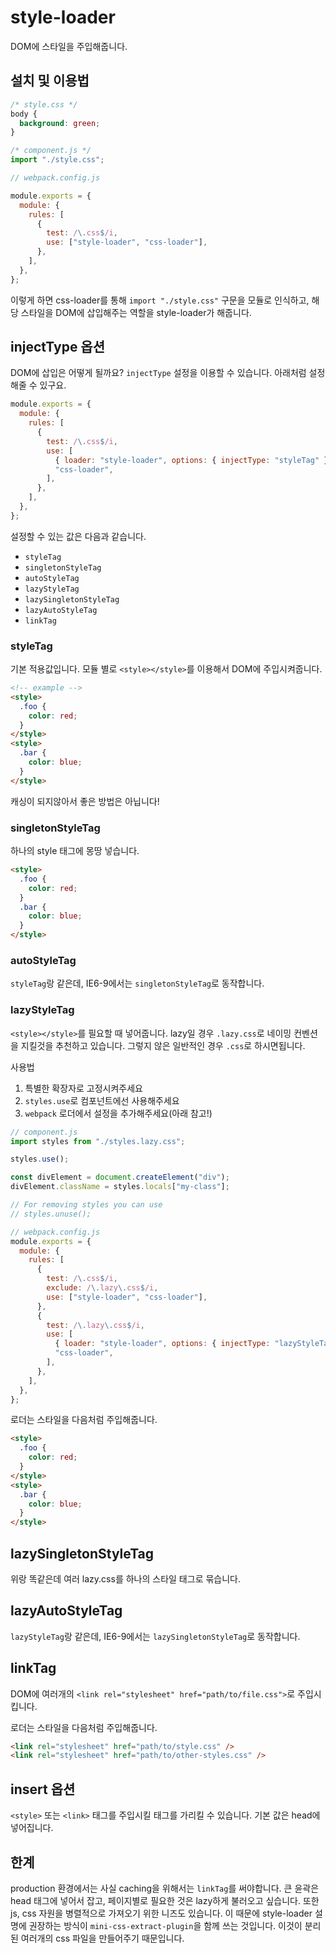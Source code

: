 # style-loader

DOM에 스타일을 주입해줍니다.

## 설치 및 이용법

```css
/* style.css */
body {
  background: green;
}
```

```js
/* component.js */
import "./style.css";
```

```js
// webpack.config.js

module.exports = {
  module: {
    rules: [
      {
        test: /\.css$/i,
        use: ["style-loader", "css-loader"],
      },
    ],
  },
};
```

이렇게 하면 css-loader를 통해 `import "./style.css"` 구문을 모듈로 인식하고, 해당 스타일을 DOM에 삽입해주는 역할을 style-loader가 해줍니다.

## injectType 옵션

DOM에 삽입은 어떻게 될까요?
`injectType` 설정을 이용할 수 있습니다.
아래처럼 설정해줄 수 있구요.

```js
module.exports = {
  module: {
    rules: [
      {
        test: /\.css$/i,
        use: [
          { loader: "style-loader", options: { injectType: "styleTag" } },
          "css-loader",
        ],
      },
    ],
  },
};
```

설정할 수 있는 값은 다음과 같습니다.

- `styleTag`
- `singletonStyleTag`
- `autoStyleTag`
- `lazyStyleTag`
- `lazySingletonStyleTag`
- `lazyAutoStyleTag`
- `linkTag`

### styleTag

기본 적용값입니다.
모듈 별로 `<style></style>`를 이용해서 DOM에 주입시켜줍니다.

```html
<!-- example -->
<style>
  .foo {
    color: red;
  }
</style>
<style>
  .bar {
    color: blue;
  }
</style>
```

캐싱이 되지않아서 좋은 방법은 아닙니다!

### singletonStyleTag

하나의 style 태그에 몽땅 넣습니다.

```html
<style>
  .foo {
    color: red;
  }
  .bar {
    color: blue;
  }
</style>
```

### autoStyleTag

`styleTag`랑 같은데, IE6-9에서는 `singletonStyleTag`로 동작합니다.

### lazyStyleTag

`<style></style>`를 필요할 때 넣어줍니다. lazy일 경우 `.lazy.css`로 네이밍 컨벤션을 지킬것을 추천하고 있습니다.
그렇지 않은 일반적인 경우 `.css`로 하시면됩니다.

사용법

1. 특별한 확장자로 고정시켜주세요
2. `styles.use`로 컴포넌트에선 사용해주세요
3. `webpack` 로더에서 설정을 추가해주세요(아래 참고!)

```js
// component.js
import styles from "./styles.lazy.css";

styles.use();

const divElement = document.createElement("div");
divElement.className = styles.locals["my-class"];

// For removing styles you can use
// styles.unuse();
```

```js
// webpack.config.js
module.exports = {
  module: {
    rules: [
      {
        test: /\.css$/i,
        exclude: /\.lazy\.css$/i,
        use: ["style-loader", "css-loader"],
      },
      {
        test: /\.lazy\.css$/i,
        use: [
          { loader: "style-loader", options: { injectType: "lazyStyleTag" } },
          "css-loader",
        ],
      },
    ],
  },
};
```

로더는 스타일을 다음처럼 주입해줍니다.

```html
<style>
  .foo {
    color: red;
  }
</style>
<style>
  .bar {
    color: blue;
  }
</style>
```

## lazySingletonStyleTag

위랑 똑같은데 여러 lazy.css를 하나의 스타일 태그로 묶습니다.

## lazyAutoStyleTag

`lazyStyleTag`랑 같은데, IE6-9에서는 `lazySingletonStyleTag`로 동작합니다.

## linkTag

DOM에 여러개의 `<link rel="stylesheet" href="path/to/file.css">`로 주입시킵니다.

로더는 스타일을 다음처럼 주입해줍니다.

```html
<link rel="stylesheet" href="path/to/style.css" />
<link rel="stylesheet" href="path/to/other-styles.css" />
```

## insert 옵션

`<style>` 또는 `<link>` 태그를 주입시킬 태그를 가리킬 수 있습니다.
기본 값은 head에 넣어집니다.

## 한계

production 환경에서는
사실 caching을 위해서는 `linkTag`를 써야합니다. 큰 윤곽은 head 태그에 넣어서 잡고, 페이지별로 필요한 것은 lazy하게 불러오고 싶습니다.
또한 js, css 자원을 병렬적으로 가져오기 위한 니즈도 있습니다.
이 때문에 style-loader 설명에 권장하는 방식이 `mini-css-extract-plugin`을 함께 쓰는 것입니다.
이것이 분리된 여러개의 css 파일을 만들어주기 때문입니다.
